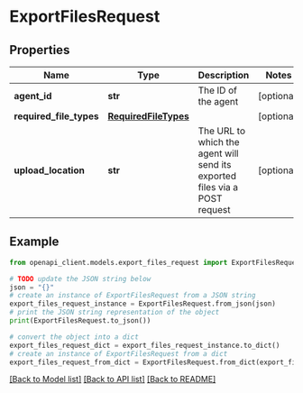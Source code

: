 # ExportFilesRequest


## Properties

Name | Type | Description | Notes
------------ | ------------- | ------------- | -------------
**agent_id** | **str** | The ID of the agent | [optional] 
**required_file_types** | [**RequiredFileTypes**](RequiredFileTypes.md) |  | [optional] 
**upload_location** | **str** | The URL to which the agent will send its exported files via a POST request | [optional] 

## Example

```python
from openapi_client.models.export_files_request import ExportFilesRequest

# TODO update the JSON string below
json = "{}"
# create an instance of ExportFilesRequest from a JSON string
export_files_request_instance = ExportFilesRequest.from_json(json)
# print the JSON string representation of the object
print(ExportFilesRequest.to_json())

# convert the object into a dict
export_files_request_dict = export_files_request_instance.to_dict()
# create an instance of ExportFilesRequest from a dict
export_files_request_from_dict = ExportFilesRequest.from_dict(export_files_request_dict)
```
[[Back to Model list]](../README.md#documentation-for-models) [[Back to API list]](../README.md#documentation-for-api-endpoints) [[Back to README]](../README.md)


